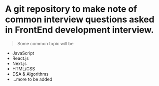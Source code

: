 # A git repository to make note of common interview questions asked in FrontEnd development interview.
> Some common topic will be
- JavaScript 
- React.js
- Next.js
- HTML/CSS
- DSA & Algorithms
- ...more to be added

